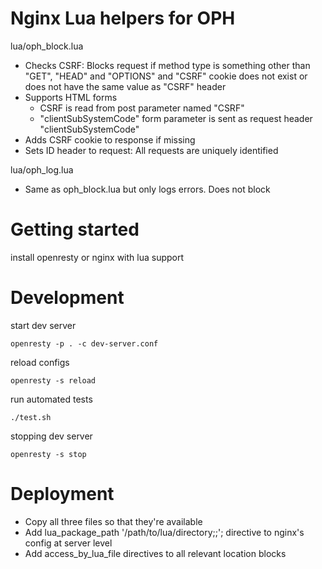 # Nginx Lua helpers for OPH

lua/oph_block.lua
* Checks CSRF: Blocks request if method type is something other than "GET", "HEAD" and "OPTIONS" and "CSRF" cookie does not exist or does not have the same value as "CSRF" header
* Supports HTML forms
    * CSRF is read from post parameter named "CSRF"
    * "clientSubSystemCode" form parameter is sent as request header "clientSubSystemCode" 
* Adds CSRF cookie to response if missing
* Sets ID header to request: All requests are uniquely identified

lua/oph_log.lua
* Same as oph_block.lua but only logs errors. Does not block  

# Getting started

install openresty or nginx with lua support

# Development

start dev server

    openresty -p . -c dev-server.conf 

reload configs

    openresty -s reload

run automated tests

    ./test.sh

stopping dev server

    openresty -s stop

# Deployment

* Copy all three files so that they're available 
* Add lua_package_path '/path/to/lua/directory;;'; directive to nginx's config at server level 
* Add access_by_lua_file directives to all relevant location blocks
